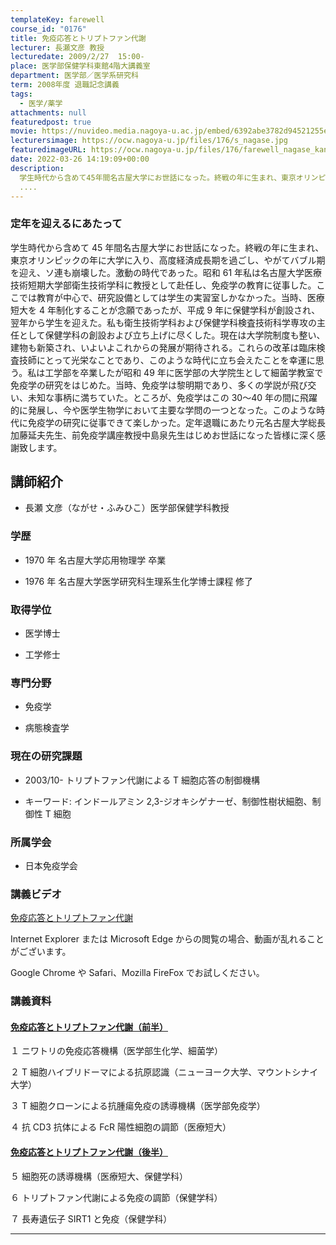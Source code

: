 ```yaml
---
templateKey: farewell
course_id: "0176"
title: 免疫応答とトリプトファン代謝
lecturer: 長瀬文彦 教授
lecturedate: 2009/2/27  15:00-
place: 医学部保健学科東館4階大講義室
department: 医学部／医学系研究科
term: 2008年度 退職記念講義
tags:
  - 医学/薬学
attachments: null
featuredpost: true
movie: https://nuvideo.media.nagoya-u.ac.jp/embed/6392abe3782d94521255e1b16a06faac2e7ff3b7
lecturersimage: https://ocw.nagoya-u.jp/files/176/s_nagase.jpg
featuredimageURL: https://ocw.nagoya-u.jp/files/176/farewell_nagase_kanban.jpg
date: 2022-03-26 14:19:09+00:00
description:
  学生時代から含めて45年間名古屋大学にお世話になった。終戦の年に生まれ、東京オリンピックの年に大学に入り、高度経済成長期を過ごし、やがてバブル期を迎え、ソ連も崩壊した。激動の時代であった。昭和61年私は名古屋大学医療技術短期大学部衛生技術学科に教授として赴任し、免疫学の教育に従事した。ここでは教育が中心で、研究設備としては学生の実習室しかなかった。当時、医療短大を4年制化することが念願であった
  ....
---
```


### 定年を迎えるにあたって

学生時代から含めて 45 年間名古屋大学にお世話になった。終戦の年に生まれ、東京オリンピックの年に大学に入り、高度経済成長期を過ごし、やがてバブル期を迎え、ソ連も崩壊した。激動の時代であった。昭和 61 年私は名古屋大学医療技術短期大学部衛生技術学科に教授として赴任し、免疫学の教育に従事した。ここでは教育が中心で、研究設備としては学生の実習室しかなかった。当時、医療短大を 4 年制化することが念願であったが、平成 9 年に保健学科が創設され、翌年から学生を迎えた。私も衛生技術学科および保健学科検査技術科学専攻の主任として保健学科の創設および立ち上げに尽くした。現在は大学院制度も整い、建物も新築され、いよいよこれからの発展が期待される。これらの改革は臨床検査技師にとって光栄なことであり、このような時代に立ち会えたことを幸運に思う。私は工学部を卒業したが昭和 49 年に医学部の大学院生として細菌学教室で免疫学の研究をはじめた。当時、免疫学は黎明期であり、多くの学説が飛び交い、未知な事柄に満ちていた。ところが、免疫学はこの 30〜40 年の間に飛躍的に発展し、今や医学生物学において主要な学問の一つとなった。このような時代に免疫学の研究に従事できて楽しかった。定年退職にあたり元名古屋大学総長加藤延夫先生、前免疫学講座教授中島泉先生はじめお世話になった皆様に深く感謝致します。

## 講師紹介

- 長瀬 文彦（ながせ・ふみひこ）医学部保健学科教授

### 学歴

- 1970 年 名古屋大学応用物理学 卒業

- 1976 年 名古屋大学医学研究科生理系生化学博士課程 修了

### 取得学位

- 医学博士

- 工学修士

### 専門分野

- 免疫学

- 病態検査学

### 現在の研究課題

- 2003/10- トリプトファン代謝による T 細胞応答の制御機構

* キーワード: インドールアミン 2,3-ジオキシゲナーゼ、制御性樹状細胞、制御性 T 細胞

### 所属学会

- 日本免疫学会

### 講義ビデオ

[免疫応答とトリプトファン代謝](https://nuvideo.media.nagoya-u.ac.jp/embed/6392abe3782d94521255e1b16a06faac2e7ff3b7)

Internet Explorer または Microsoft Edge からの閲覧の場合、動画が乱れることがございます。

Google Chrome や Safari、Mozilla FireFox でお試しください。

### 講義資料

#### [免疫応答とトリプトファン代謝（前半）](https://ocw.nagoya-u.jp/files/176/nagase_1.pdf)

１ ニワトリの免疫応答機構（医学部生化学、細菌学）

２ T 細胞ハイブリドーマによる抗原認識（ニューヨーク大学、マウントシナイ大学）

３ T 細胞クローンによる抗腫瘍免疫の誘導機構（医学部免疫学）

４ 抗 CD3 抗体による FcR 陽性細胞の調節（医療短大）

#### [免疫応答とトリプトファン代謝（後半）](https://ocw.nagoya-u.jp/files/176/nagase_2.pdf)

５ 細胞死の誘導機構（医療短大、保健学科）

６ トリプトファン代謝による免疫の調節（保健学科）

７ 長寿遺伝子 SIRT1 と免疫（保健学科）

---
